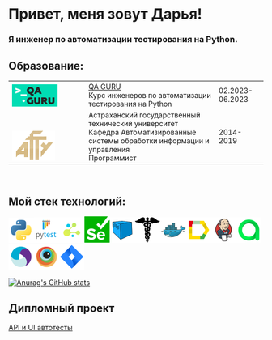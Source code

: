 # Привет, меня зовут Дарья!

### Я инженер по автоматизации тестирования на Python.

## Образование: 

<table width="100%" border='0'>
   <tr> 
    <td width="30%" valign="bottom"><img src="/icons/photo_2022-05-30_21-01-03.png"></td><td valign="middle"><a target="_blank" href="https://qa.guru">QA GURU</a></br>Курс инженеров по автоматизации тестирования на Python</br></td><td>02.2023-06.2023</td></tr>
   <tr> 
    <td width="30%" valign="bottom"><img src="/icons/astu_logo.png"></td><td valign="middle">Астраханский государственный технический университет</br>Кафедра Автоматизированные системы обработки информации и управления</br>Программист</td><td>2014-2019</td></tr>    
  </table>
  </br>
  
 ## Мой стек технологий: 
 
 ![Python](/icons/Python_logo_and_wordmark.png)![Pytest](/icons/Pytest_logo.png)![selene](/icons/selene.png)![Selenium](/icons/Selenium.png)![Selenoid](/icons/Selenoid.png)![requests](/icons/requests.png)![Docker](/icons/Docker.png)![Allure Report](/icons/Allure_Report.png)![Jenkins](/icons/Jenkins.png)![Allure](/icons/Allure_EE.png)![Appium](/icons/Appium.png)![Browserstack](/icons/Browserstack.png)![JIra](/icons/Jira.png)

[![Anurag's GitHub stats](https://github-readme-stats.vercel.app/api?username=DashaKudryavtseva)](https://github.com/anuraghazra/github-readme-stats)

## Дипломный проект
[API и UI автотесты](https://github.com/DashaKudryavtseva/demo_web_shop)


